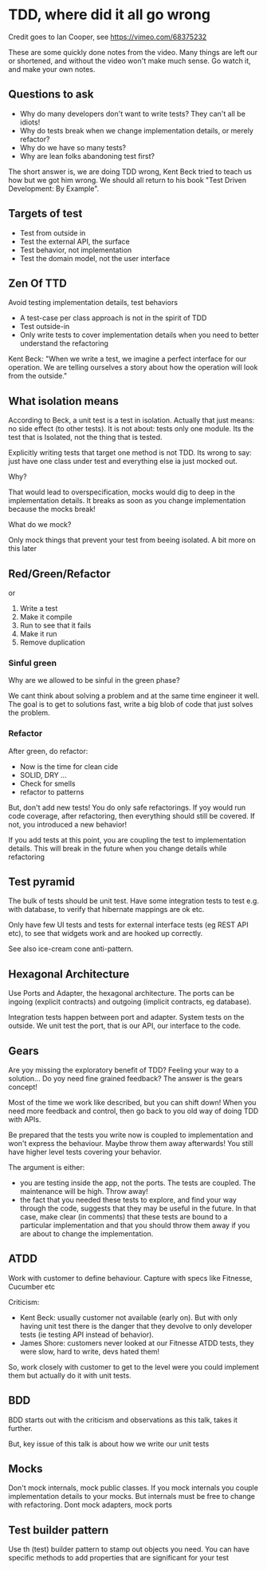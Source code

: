 # TDD, where did it all go wrong

Credit goes to Ian Cooper, see https://vimeo.com/68375232

These are some quickly done notes from the video. Many things are left our or shortened, and without the video won't make much sense. Go watch it, and make your own notes.

## Questions to ask

* Why do many developers don't want to write tests? They can't all be idiots!
* Why do tests break when we change implementation details, or merely refactor?
* Why do we have so many tests?
* Why are lean folks abandoning test first?

The short answer is, we are doing TDD wrong, Kent Beck tried to teach us how but we got him wrong. 
We should all return to his book "Test Driven Development: By Example".

## Targets of test

* Test from outside in
* Test the external API, the surface
* Test behavior, not implementation
* Test the domain model, not the user interface

## Zen Of TTD

Avoid testing implementation details, test behaviors

* A test-case per class approach is not in the spirit of TDD
* Test outside-in
* Only write tests to cover implementation details when you need to better understand the refactoring

Kent Beck: "When we write a test, we imagine a perfect interface for our operation. We are telling ourselves 
a story about how the operation will look from the outside."

## What isolation means

According to Beck, a unit test is a test in isolation. Actually that just means: no side effect (to other tests). It is not about: tests only one module. Its the test that is
Isolated, not the thing that is tested.

Explicitly writing tests that target one method is not TDD. Its wrong to say: just have one class under test and everything else ia just mocked out.

Why?

That would lead to overspecification, mocks would dig to deep in the implementation details. It breaks as soon as you change implementation because the mocks break!

What do we mock?

Only mock things that prevent your test from beeing isolated. A bit more on this later

## Red/Green/Refactor

or 

1. Write a test
2. Make it compile
3. Run to see that it fails
4. Make it run
5. Remove duplication

### Sinful green

Why are we allowed to be sinful in the green phase?

We cant think about solving a problem and at the same time engineer it well.
The goal is to get to solutions fast, write a big blob of code that just solves the problem.

### Refactor

After green, do refactor:
* Now is the time for clean cide
* SOLID, DRY ...
* Check for smells
* refactor to patterns

But, don't add new tests! You do only safe refactorings. If yoy would run code coverage, after refactoring, then everything should still be covered. If not, you introduced a new behavior!

If you add tests at this point, you are coupling the test to implementation details. This will break in the future when you change details while refactoring

## Test pyramid

The bulk of tests should be unit test. Have some integration tests to test e.g. with database, to verify that hibernate mappings are ok etc.

Only have few UI tests and tests for external interface tests (eg REST API etc), to see that widgets work and are hooked up correctly.

See also ice-cream cone anti-pattern.

## Hexagonal Architecture

Use Ports and Adapter, the hexagonal architecture. The ports can be ingoing (explicit contracts) and outgoing (implicit contracts, eg database).

Integration tests happen between port and adapter. System tests on the outside. We unit test the port, that is our API, our interface to the code.

## Gears

Are yoy missing the exploratory benefit of TDD? Feeling your way to a solution... Do yoy need fine grained feedback? The answer is the gears concept!

Most of the time we work like described, but you can shift down! When you need more feedback and control, then go back to you old way of doing TDD with APIs.

Be prepared that the tests you write now is coupled to implementation and won't express the behaviour. Maybe throw them away afterwards! You still have higher level tests covering your behavior.

The argument is either:
* you are testing inside the app, not the ports. The tests are coupled. The maintenance will be high. Throw away!
* the fact that you needed these tests to explore, and find your way through the code, suggests that they may be useful in the future. In that case, make clear (in comments) that these tests are bound to a particular implementation and that you should throw them away if you are about to change the implementation.

## ATDD

Work with customer to define behaviour. Capture with specs like Fitnesse, Cucumber etc

Criticism:
* Kent Beck: usually customer not available (early on). But with only having unit test there is the danger that they devolve to only developer tests (ie testing API instead of behavior).
* James Shore: customers never looked at our Fitnesse ATDD tests, they were slow, hard to write, devs hated them!

So, work closely with customer to get to the level were you could implement them but actually do it with unit tests.

## BDD

BDD starts out with the criticism and observations as this talk, takes it further.

But, key issue of this talk is about how we write our unit tests


## Mocks

Don't mock internals, mock public classes. If you mock internals you couple implementation details to your mocks. But internals must be free to change with refactoring. Dont mock adapters, mock ports


## Test builder pattern
Use th (test) builder pattern to stamp out objects you need. You can have specific methods to add properties that are significant for your test
    